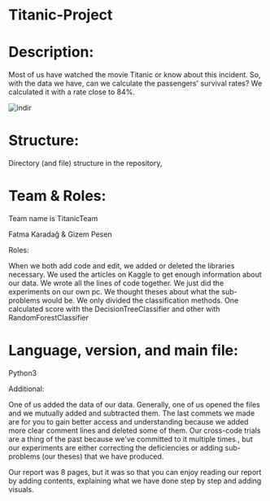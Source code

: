 # Titanic-Project

# Description:

Most of us have watched the movie Titanic or know about this incident. So, with the data we have, can we calculate the passengers' survival rates? We calculated it with a rate close to 84%.

![indir](https://user-images.githubusercontent.com/37961587/104964363-513cea80-59ed-11eb-84e1-6d6371f32a1c.jpg)

# Structure: 

Directory (and file) structure in the repository,

# Team & Roles:

Team name is TitanicTeam

Fatma Karadağ & Gizem Pesen 

Roles:

When we both add code and edit, we added or deleted the libraries necessary.
We used the articles on Kaggle to get enough information about our data.
We wrote all the lines of code together.
We just did the experiments on our own pc.
We thought theses about what the sub-problems would be.
We only divided the classification methods. One calculated score with the DecisionTreeClassifier and other with RandomForestClassifier


# Language, version, and main file: 

Python3 

Additional: 

One of us added the data of our data.
Generally, one of us opened the files and we mutually added and subtracted them.
The last commets we made are for you to gain better access and understanding because we added more clear comment lines and deleted some of them.
Our cross-code trials are a thing of the past because we've committed to it multiple times., but our experiments are either correcting the deficiencies or adding sub-problems (our theses) that we have produced.

Our report was 8 pages, but it was so that you can enjoy reading our report by adding contents, explaining what we have done step by step and adding visuals.
